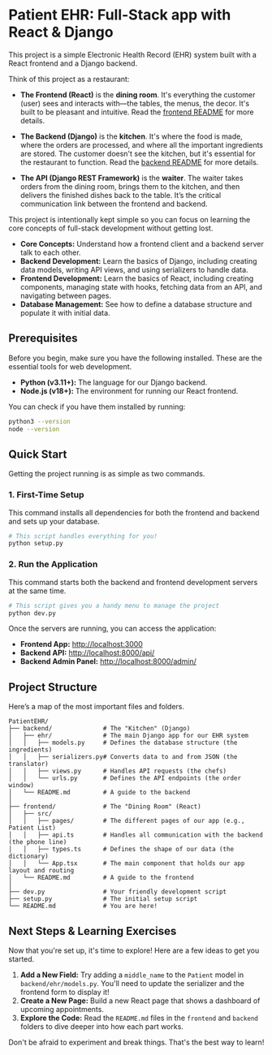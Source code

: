 # Patient EHR: Full-Stack app with React & Django

This project is a simple Electronic Health Record (EHR) system built with a React frontend and a Django backend.

Think of this project as a restaurant:

- **The Frontend (React)** is the **dining room**. It's everything the customer (user) sees and interacts with—the tables, the menus, the decor. It's built to be pleasant and intuitive. Read the [frontend README](frontend/README.md) for more details.

- **The Backend (Django)** is the **kitchen**. It's where the food is made, where the orders are processed, and where all the important ingredients are stored. The customer doesn't see the kitchen, but it's essential for the restaurant to function. Read the [backend README](backend/README.md) for more details.

- **The API (Django REST Framework)** is the **waiter**. The waiter takes orders from the dining room, brings them to the kitchen, and then delivers the finished dishes back to the table. It’s the critical communication link between the frontend and backend.

This project is intentionally kept simple so you can focus on learning the core concepts of full-stack development without getting lost.

- **Core Concepts:** Understand how a frontend client and a backend server talk to each other.
- **Backend Development:** Learn the basics of Django, including creating data models, writing API views, and using serializers to handle data.
- **Frontend Development:** Learn the basics of React, including creating components, managing state with hooks, fetching data from an API, and navigating between pages.
- **Database Management:** See how to define a database structure and populate it with initial data.

## Prerequisites

Before you begin, make sure you have the following installed. These are the essential tools for web development.

- **Python (v3.11+):** The language for our Django backend.
- **Node.js (v18+):** The environment for running our React frontend.

You can check if you have them installed by running:

```bash
python3 --version
node --version
```

## Quick Start

Getting the project running is as simple as two commands.

### 1. First-Time Setup

This command installs all dependencies for both the frontend and backend and sets up your database.

```bash
# This script handles everything for you!
python setup.py
```

### 2. Run the Application

This command starts both the backend and frontend development servers at the same time.

```bash
# This script gives you a handy menu to manage the project
python dev.py
```

Once the servers are running, you can access the application:

- **Frontend App:** [http://localhost:3000](http://localhost:3000)
- **Backend API:** [http://localhost:8000/api/](http://localhost:8000/api/)
- **Backend Admin Panel:** [http://localhost:8000/admin/](http://localhost:8000/admin/)

## Project Structure

Here’s a map of the most important files and folders.

```
PatientEHR/
├── backend/              # The "Kitchen" (Django)
│   ├── ehr/              # The main Django app for our EHR system
│   │   ├── models.py     # Defines the database structure (the ingredients)
│   │   ├── serializers.py# Converts data to and from JSON (the translator)
│   │   ├── views.py      # Handles API requests (the chefs)
│   │   └── urls.py       # Defines the API endpoints (the order window)
│   └── README.md         # A guide to the backend
│
├── frontend/             # The "Dining Room" (React)
│   ├── src/
│   │   ├── pages/        # The different pages of our app (e.g., Patient List)
│   │   ├── api.ts        # Handles all communication with the backend (the phone line)
│   │   ├── types.ts      # Defines the shape of our data (the dictionary)
│   │   └── App.tsx       # The main component that holds our app layout and routing
│   └── README.md         # A guide to the frontend
│
├── dev.py                # Your friendly development script
├── setup.py              # The initial setup script
└── README.md             # You are here!
```

## Next Steps & Learning Exercises

Now that you're set up, it's time to explore! Here are a few ideas to get you started.

1.  **Add a New Field:** Try adding a `middle_name` to the `Patient` model in `backend/ehr/models.py`. You'll need to update the serializer and the frontend form to display it!
2.  **Create a New Page:** Build a new React page that shows a dashboard of upcoming appointments.
3.  **Explore the Code:** Read the `README.md` files in the `frontend` and `backend` folders to dive deeper into how each part works.

Don't be afraid to experiment and break things. That's the best way to learn!
